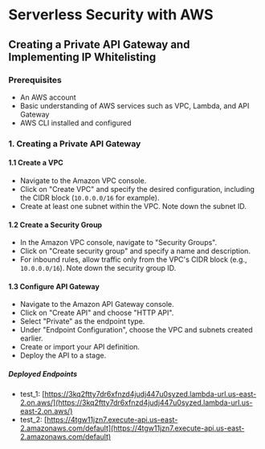 # Serverless Security with AWS

## Creating a Private API Gateway and Implementing IP Whitelisting

### Prerequisites

- An AWS account
- Basic understanding of AWS services such as VPC, Lambda, and API Gateway
- AWS CLI installed and configured

### 1. Creating a Private API Gateway

#### 1.1 Create a VPC

- Navigate to the Amazon VPC console.
- Click on "Create VPC" and specify the desired configuration, including the CIDR block (`10.0.0.0/16` for example).
- Create at least one subnet within the VPC. Note down the subnet ID.

#### 1.2 Create a Security Group

- In the Amazon VPC console, navigate to "Security Groups".
- Click on "Create security group" and specify a name and description.
- For inbound rules, allow traffic only from the VPC's CIDR block (e.g., `10.0.0.0/16`). Note down the security group ID.

#### 1.3 Configure API Gateway

- Navigate to the Amazon API Gateway console.
- Click on "Create API" and choose "HTTP API".
- Select "Private" as the endpoint type.
- Under "Endpoint Configuration", choose the VPC and subnets created earlier.
- Create or import your API definition.
- Deploy the API to a stage.

##### Deployed Endpoints

- test_1: [https://3kq2ftty7dr6xfnzd4judj447u0syzed.lambda-url.us-east-2.on.aws/](https://3kq2ftty7dr6xfnzd4judj447u0syzed.lambda-url.us-east-2.on.aws/)
- test_2: [https://4tgw11jzn7.execute-api.us-east-2.amazonaws.com/default](https://4tgw11jzn7.execute-api.us-east-2.amazonaws.com/default)
